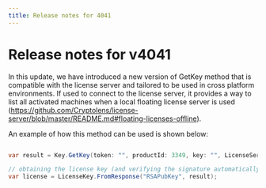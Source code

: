 ```yaml
---
title: Release notes for 4041
---
```


# Release notes for v4041

In this update, we have introduced a new version of GetKey method that is compatible with the license server and tailored to be used in cross platform environments. If used to connect to the license server, it provides a way to list all activated machines when a local floating license server is used (https://github.com/Cryptolens/license-server/blob/master/README.md#floating-licenses-offline).

An example of how this method can be used is shown below:

```cs

var result = Key.GetKey(token: "", productId: 3349, key: "", LicenseServerUrl: "http://192.168.0.2:8080");

// obtaining the license key (and verifying the signature automatically).
var license = LicenseKey.FromResponse("RSAPubKey", result);

```